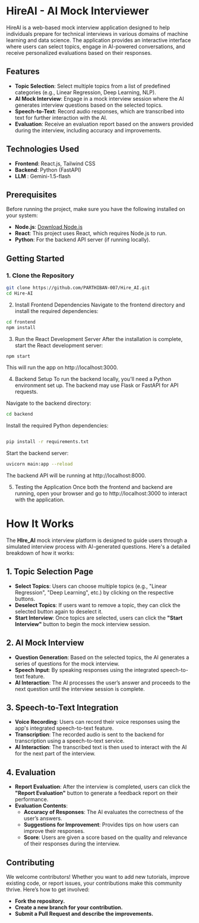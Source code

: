 # HireAI - AI Mock Interviewer

HireAI is a web-based mock interview application designed to help individuals prepare for technical interviews in various domains of machine learning and data science. The application provides an interactive interface where users can select topics, engage in AI-powered conversations, and receive personalized evaluations based on their responses.

## Features

- **Topic Selection**: Select multiple topics from a list of predefined categories (e.g., Linear Regression, Deep Learning, NLP).
- **AI Mock Interview**: Engage in a mock interview session where the AI generates interview questions based on the selected topics.
- **Speech-to-Text**: Record audio responses, which are transcribed into text for further interaction with the AI.
- **Evaluation**: Receive an evaluation report based on the answers provided during the interview, including accuracy and improvements.

## Technologies Used

- **Frontend**: React.js, Tailwind CSS
- **Backend**: Python (FastAPI)
- **LLM** : Gemini-1.5-flash


## Prerequisites

Before running the project, make sure you have the following installed on your system:

- **Node.js**: [Download Node.js](https://nodejs.org/)
- **React**: This project uses React, which requires Node.js to run.
- **Python**: For the backend API server (if running locally).

## Getting Started

### 1. Clone the Repository

```bash
git clone https://github.com/PARTHIBAN-007/Hire_AI.git
cd Hire-AI
```

2. Install Frontend Dependencies
Navigate to the frontend directory and install the required dependencies:
```bash
cd frontend
npm install
```
3. Run the React Development Server
After the installation is complete, start the React development server:
```bash
npm start
```
This will run the app on http://localhost:3000.

4. Backend Setup 
To run the backend locally, you'll need a Python environment set up. The backend may use Flask or FastAPI for API requests.

Navigate to the backend directory:
```bash
cd backend
```
Install the required Python dependencies:
```bash

pip install -r requirements.txt
```
Start the backend server:
```bash
uvicorn main:app --reload
```
The backend API will be running at http://localhost:8000.

5. Testing the Application
Once both the frontend and backend are running, open your browser and go to http://localhost:3000 to interact with the application.

# How It Works

The **HIre_AI** mock interview platform is designed to guide users through a simulated interview process with AI-generated questions. Here's a detailed breakdown of how it works:

## 1. Topic Selection Page

- **Select Topics**: Users can choose multiple topics (e.g., "Linear Regression", "Deep Learning", etc.) by clicking on the respective buttons.
- **Deselect Topics**: If users want to remove a topic, they can click the selected button again to deselect it.
- **Start Interview**: Once topics are selected, users can click the **"Start Interview"** button to begin the mock interview session.

## 2. AI Mock Interview

- **Question Generation**: Based on the selected topics, the AI generates a series of questions for the mock interview. 
- **Speech Input**: By speaking responses using the integrated speech-to-text feature.
- **AI Interaction**: The AI processes the user’s answer and proceeds to the next question until the interview session is complete.

## 3. Speech-to-Text Integration

- **Voice Recording**: Users can record their voice responses using the app's integrated speech-to-text feature.
- **Transcription**: The recorded audio is sent to the backend for transcription using a speech-to-text service.
- **AI Interaction**: The transcribed text is then used to interact with the AI for the next part of the interview.

## 4. Evaluation

- **Report Evaluation**: After the interview is completed, users can click the **"Report Evaluation"** button to generate a feedback report on their performance.
- **Evaluation Contents**:
  - **Accuracy of Responses**: The AI evaluates the correctness of the user’s answers.
  - **Suggestions for Improvement**: Provides tips on how users can improve their responses.
  - **Score**: Users are given a score based on the quality and relevance of their responses during the interview.

## Contributing

We welcome contributors! Whether you want to add new tutorials, improve existing code, or report issues, your contributions make this community thrive. Here’s how to get involved:
- **Fork the repository.**
- **Create a new branch for your contribution.**
- **Submit a Pull Request and describe the improvements.**

